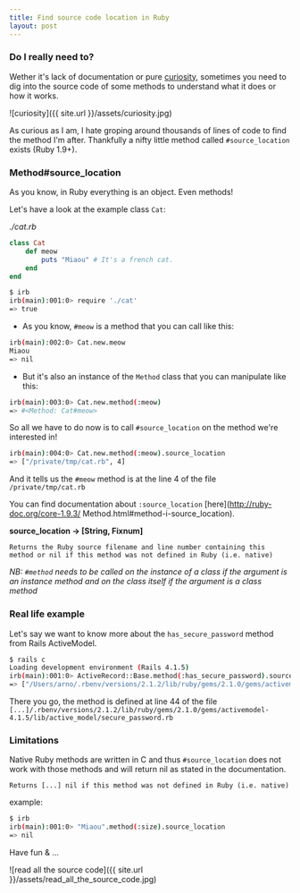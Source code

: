 ```yaml
---
title: Find source code location in Ruby
layout: post
---
```


### Do I really need to?

Wether it's lack of documentation or pure [curiosity](http://programmer.97things.oreilly.com/wiki/index.php/Curiosity_Killed_the_Cat,_but_It_Will_Make_You_Stronger), sometimes you need to dig into the source code of some methods to understand what it does or how it works.

![curiosity]({{ site.url }}/assets/curiosity.jpg)

As curious as I am, I hate groping around thousands of lines of code to find the method I'm after. Thankfully a nifty little method called `#source_location` exists (Ruby 1.9+).

### Method#source_location

As you know, in Ruby everything is an object. Even methods!

Let's have a look at the example class `Cat`:

*./cat.rb*

```ruby
class Cat
	def meow
		puts "Miaou" # It's a french cat.
	end
end
```

```bash
$ irb
irb(main):001:0> require './cat'
=> true
```

- As you know, `#meow` is a method that you can call like this:

```bash
irb(main):002:0> Cat.new.meow
Miaou
=> nil
```

- But it's also an instance of the `Method` class that you can manipulate like this:

```bash
irb(main):003:0> Cat.new.method(:meow)
=> #<Method: Cat#meow>
```

So all we have to do now is to call `#source_location` on the method we're interested in!

```bash
irb(main):004:0> Cat.new.method(:meow).source_location
=> ["/private/tmp/cat.rb", 4]
```

And it tells us the `#meow` method is at the line 4 of the file `/private/tmp/cat.rb`

You can find documentation about `:source_location` [here](http://ruby-doc.org/core-1.9.3/
Method.html#method-i-source_location).

**source_location → [String, Fixnum]**

```
Returns the Ruby source filename and line number containing this method or nil if this method was not defined in Ruby (i.e. native)
```

*NB: `#method` needs to be called on the instance of a class if the argument is an instance method and on the class itself if the argument is a class method*

### Real life example

Let's say we want to know more about the `has_secure_password` method from Rails ActiveModel.

```bash
$ rails c
Loading development environment (Rails 4.1.5)
irb(main):001:0> ActiveRecord::Base.method(:has_secure_password).source_location
=> ["/Users/arno/.rbenv/versions/2.1.2/lib/ruby/gems/2.1.0/gems/activemodel-4.1.5/lib/active_model/secure_password.rb", 44]
```

There you go, the method is defined at line 44 of the file `[...]/.rbenv/versions/2.1.2/lib/ruby/gems/2.1.0/gems/activemodel-4.1.5/lib/active_model/secure_password.rb`

### Limitations

Native Ruby methods are written in C and thus `#source_location` does not work with those methods and will return nil as stated in the documentation.

```
Returns [...] nil if this method was not defined in Ruby (i.e. native)
```

example:

```bash
$ irb
irb(main):001:0> "Miaou".method(:size).source_location
=> nil
```

Have fun & ...

![read all the source code]({{ site.url }}/assets/read_all_the_source_code.jpg)


